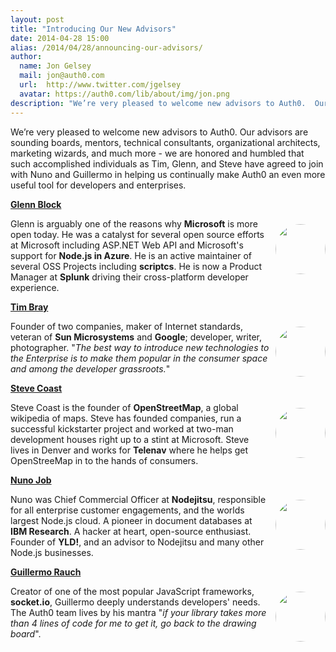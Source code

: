 ```yaml
---
layout: post
title: "Introducing Our New Advisors"
date: 2014-04-28 15:00
alias: /2014/04/28/announcing-our-advisors/
author:
  name: Jon Gelsey
  mail: jon@auth0.com
  url:  http://www.twitter.com/jgelsey
  avatar: https://auth0.com/lib/about/img/jon.png
description: "We’re very pleased to welcome new advisors to Auth0.  Our advisors are sounding boards, mentors, technical consultants, organizational architects, marketing"
---
```


We’re very pleased to welcome new advisors to Auth0.  Our advisors are sounding boards, mentors, technical consultants, organizational architects, marketing wizards, and much more - we are honored and humbled that such accomplished individuals as Tim, Glenn, and Steve have agreed to join with Nuno and Guillermo in helping us continually make Auth0 an even more useful tool for developers and enterprises.

<!-- more -->

<a target="_new" href="http://twitter.com/gblock"><div style="float: right;margin: 40px 0px 10px 10px;"><img style="display: block;border-radius: 100px;max-width: 80px;height: 80px;position: relative;margin: auto;" src="https://auth0.com/lib/about/img/glenn.png"></div></a>

**[Glenn Block](http://twitter.com/gblock)**

Glenn is arguably one of the reasons why **Microsoft** is more open today. He was a catalyst for several open source efforts at Microsoft including ASP.NET Web API and Microsoft's support for **Node.js in Azure**. He is an active maintainer of several OSS Projects including **scriptcs**. He is now a Product Manager at **Splunk** driving their cross-platform developer experience.

<a target="_new" href="http://en.wikipedia.org/wiki/Tim_Bray"><div style="float: right;margin: 40px 0px 10px 10px;"><img style="display: block;border-radius: 100px;max-width: 80px;height: 80px;position: relative;margin: auto;" src="https://auth0.com/lib/about/img/tim.png"></div></a>

**[Tim Bray](http://en.wikipedia.org/wiki/Tim_Bray)**

Founder of two companies, maker of Internet standards, veteran of **Sun Microsystems** and **Google**; developer, writer, photographer. "_The best way to introduce new technologies to the Enterprise is to make them popular in the consumer space and among the developer grassroots._"

<a target="_new" href="http://en.wikipedia.org/wiki/Steve_Coast"><div style="float: right;margin: 40px 0px 10px 10px;"><img style="display: block;border-radius: 100px;max-width: 80px;height: 80px;position: relative;margin: auto;" src="https://cloudup.com/cMADHaqEVaK+"></div></a>

**[Steve Coast](http://en.wikipedia.org/wiki/Steve_Coast)**

Steve Coast is the founder of **OpenStreetMap**, a global wikipedia of maps. Steve has founded companies, run a successful kickstarter project and worked at two-man development houses right up to a stint at Microsoft. Steve lives in Denver and works for **Telenav** where he helps get OpenStreeMap in to the hands of consumers.

<a target="_new" href="http://twitter.com/dscape"><div style="float: right;margin: 40px 0px 10px 10px;"><img style="display: block;border-radius: 100px;max-width: 80px;height: 80px;position: relative;margin: auto;" src="https://auth0.com/lib/about/img/nuno.png"></div></a>

**[Nuno Job](http://twitter.com/dscape)**

Nuno was Chief Commercial Officer at **Nodejitsu**, responsible for all enterprise customer engagements, and the worlds largest Node.js cloud. A pioneer in document databases at **IBM Research**. A hacker at heart, open-source enthusiast. Founder of **YLD!**, and an advisor to Nodejitsu and many other Node.js businesses.

<a target="_new" href="http://twitter.com/rauchg"><div style="float: right;margin: 40px 0px 10px 10px;"><img style="display: block;border-radius: 100px;max-width: 80px;height: 80px;position: relative;margin: auto;" src="https://auth0.com/lib/about/img/guillermo.png"></div></a>

**[Guillermo Rauch](http://twitter.com/rauchg)**

Creator of one of the most popular JavaScript frameworks, **socket.io**, Guillermo deeply understands developers' needs. The Auth0 team lives by his mantra "_if your library takes more than 4 lines of code for me to get it, go back to the drawing board_".

